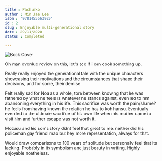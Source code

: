```yaml
---
title : Pachinko
author : Min Jae Lee 
isbn : '9781455563920'
id : 2
slug : Enjoyable multi-generational story
date : 29/11/2020
status : Completed 

---
```


![Book Cover](https://upload.wikimedia.org/wikipedia/en/d/d5/Pachinko_paperback_cover.jpeg) 


Oh man overdue review on this, let's see if i can cook something up.



Really really enjoyed the generational tale with the unique characters showcasing their motivations and the circumstances that shape their decisions, and for some, their demise.



Felt really sad for Noa as a whole, torn between knowing that he was fathered by what he feels is whatever he stands against, even led to him abandoning everything in his life. This sacrifice was worth the pain/shame? he feels from having known the relation he has to koh hansu. Eventually even led to the ultimate sacrifice of his own life when his mother came to visit him and further escape was not worth it. 



Mozasu and his son's story didnt feel that great to me, neither did his policeman gay friend lmao but hey more representation, always for that.



Would draw comparisons to 100 years of solitude but personally feel that its lacking. Probably in its symbolism and just beauty in writing. Highly enjoyable nontheless.